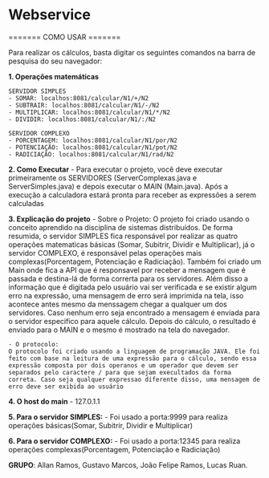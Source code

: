 # Webservice

======= COMO USAR =======

Para realizar os cálculos, basta digitar os seguintes comandos na barra de pesquisa do seu navegador:

<b>1. Operações matemáticas</b>

    SERVIDOR SIMPLES
    - SOMAR: localhos:8081/calcular/N1/+/N2
    - SUBTRAIR: localhos:8081/calcular/N1/-/N2
    - MULTIPLICAR: localhos:8081/calcular/N1/*/N2
    - DIVIDIR: localhos:8081/calcular/N1/:/N2

    SERVIDOR COMPLEXO
    - PORCENTAGEM: localhos:8081/calcular/N1/por/N2
    - POTENCIAÇÃO: localhos:8081/calcular/N1/pot/N2
    - RADICIAÇÃO: localhos:8081/calcular/N1/rad/N2


<b>2. Como Executar</b>
    - Para executar o projeto, você deve executar primeiramente os SERVIDORES (ServerComplexas.java e ServerSimples.java) e depois executar o MAIN (Main.java). Após a execução a calculadora estará pronta para receber as expressões a serem calculadas
  

<b>3. Explicação do projeto</b>
    - Sobre o Projeto: 
    O projeto foi criado usando o conceito aprendido na disciplina de sistemas distribuídos. De forma resumida, o servidor SIMPLES fica responsável por realizar as quatro operações matematicas básicas (Somar, Subitrir, Dividir e Multiplicar), já o servidor COMPLEXO, é responsável pelas operações mais complexas(Porcentagem, Potenciação e Radiciação). Também foi criado um Main onde fica a API que é responsavel por receber a mensagem que é passada e destina-lá de forma correrta para os servidores. Além disso a informação que é digitada pelo usuário vai ser verificada e se existir algum erro na expressão, uma mensagem de erro será imprimida na tela, isso acontece antes mesmo da menssagem chegar a qualquer um dos servidores. Caso nenhum erro seja encontrado a mensagem é enviada para o servidor especifico para aquele cálculo. Depois do cálculo, o resultado é enviado para o MAIN e o mesmo é mostrado na tela do navegador. 
    
    - O protocolo:
    O protocolo foi criado usando a linguagem de programação JAVA. Ele foi feito com base na leitura de uma expressão para o cálculo, sendo essa expressão composta por dois operanos e um operador que devem ser separados pelo caractere / para que sejam execultados da forma correta. Caso seja qualquer expressao diferente disso, uma mensagem de erro deve ser exibida ao usuário
    
<b>4. O host do main</b>
    - 127.0.1.1

<b>5. Para o servidor SIMPLES:</b>
    - Foi usado a porta:9999 para realiza operações básicas(Somar, Subitrir, Dividir e Multiplicar)
    
<b>6. Para o servidor COMPLEXO:</b>
    - Foi usado a porta:12345 para realiza operações complexas(Porcentagem, Potenciação e Radiciação)

<b>GRUPO</b>: Allan Ramos, Gustavo Marcos, João Felipe Ramos, Lucas Ruan.
